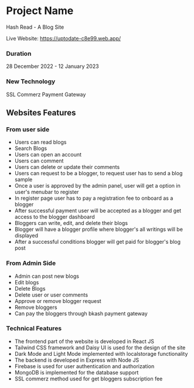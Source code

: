 # Project Name 

Hash Read - A Blog Site

Live Website: https://uptodate-c8e99.web.app/

### Duration 
28 December 2022 - 12 January 2023

### New Technology
SSL Commerz Payment Gateway

## Websites Features

### From user side

- Users can read blogs
- Search Blogs
- Users can open an account
- Users can comment
- Users can delete or update their comments
- Users can request to be a blogger, to request user has to send a blog sample
- Once a user is approved by the admin panel, user will get a option in user's menubar to register
- In register page user has to pay a registration fee to onboard as a blogger
- After successful payment user will be accepted as a blogger and get access to the blogger dashboard
- Bloggers can write, edit, and delete their blogs
- Blogger will have a blogger profile where blogger's all writings will be displayed
- After a successful conditions blogger will get paid for blogger's blog post

### From Admin Side

- Admin can post new blogs
- Edit blogs
- Delete Blogs
- Delete user or user comments
- Approve or remove blogger request
- Remove bloggers
- Can pay the bloggers through bkash payment gateway


### Technical Features

- The frontend  part of the website is developed in React JS
- Tailwind CSS framework and Daisy UI is used for the design of the site
- Dark Mode and Light Mode implemented with localstorage functionality
- The backend is developed in Express with Node JS
- Firebase is used for user authentication and authorization
- MongoDB is implemented for the database support
- SSL commerz method used for get bloggers subscription fee